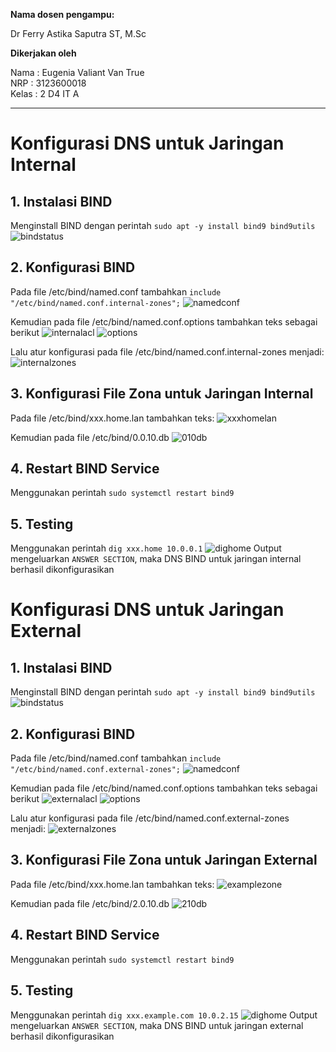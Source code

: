 **Nama dosen pengampu:**

Dr Ferry Astika Saputra ST, M.Sc

**Dikerjakan oleh**

Nama	: Eugenia Valiant Van True  
NRP		: 3123600018  
Kelas	: 2 D4 IT A  

---

# **Konfigurasi DNS untuk Jaringan Internal**
## 1. Instalasi BIND
Menginstall BIND dengan perintah `sudo apt -y install bind9 bind9utils`
![bindstatus](/img/bindstatus.png)

## 2. Konfigurasi BIND
Pada file /etc/bind/named.conf tambahkan `include "/etc/bind/named.conf.internal-zones";`
![namedconf](/img/namedconf.png)

Kemudian pada file /etc/bind/named.conf.options tambahkan teks sebagai berikut
![internalacl](/img/internalacl.png)
![options](/img/options.png)

Lalu atur konfigurasi pada file /etc/bind/named.conf.internal-zones menjadi:
![internalzones](/img/internalzones.png)

## 3. Konfigurasi File Zona untuk Jaringan Internal
Pada file /etc/bind/xxx.home.lan tambahkan teks:
![xxxhomelan](/img/xxxhomelan.png)

Kemudian pada file /etc/bind/0.0.10.db
![010db](/img/010db.png)

## 4. Restart BIND Service
Menggunakan perintah `sudo systemctl restart bind9`

## 5. Testing
Menggunakan perintah `dig xxx.home 10.0.0.1`
![dighome](/img/dighome.png)
Output mengeluarkan `ANSWER SECTION`, maka DNS BIND untuk jaringan internal berhasil dikonfigurasikan


# **Konfigurasi DNS untuk Jaringan External**
## 1. Instalasi BIND
Menginstall BIND dengan perintah `sudo apt -y install bind9 bind9utils`
![bindstatus](/img/bindstatus.png)

## 2. Konfigurasi BIND
Pada file /etc/bind/named.conf tambahkan `include "/etc/bind/named.conf.external-zones";`
![namedconf](/img/namedconf.png)

Kemudian pada file /etc/bind/named.conf.options tambahkan teks sebagai berikut
![externalacl](/img/externalacl.png)
![options](/img/options.png)

Lalu atur konfigurasi pada file /etc/bind/named.conf.external-zones menjadi:
![externalzones](/img/externalzones.png)

## 3. Konfigurasi File Zona untuk Jaringan External
Pada file /etc/bind/xxx.home.lan tambahkan teks:
![examplezone](/img/examplezone.png)

Kemudian pada file /etc/bind/2.0.10.db
![210db](/img/210db.png)

## 4. Restart BIND Service
Menggunakan perintah `sudo systemctl restart bind9`

## 5. Testing
Menggunakan perintah `dig xxx.example.com 10.0.2.15`
![dighome](/img/dighome.png)
Output mengeluarkan `ANSWER SECTION`, maka DNS BIND untuk jaringan external berhasil dikonfigurasikan

